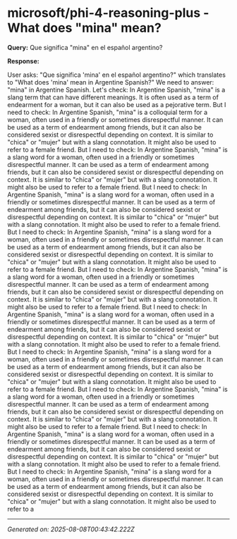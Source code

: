 # microsoft/phi-4-reasoning-plus - What does "mina" mean?

**Query:** Que significa "mina" en el español argentino?



**Response:**

User asks: "Que significa 'mina' en el español argentino?" which translates to "What does 'mina' mean in Argentine Spanish?" We need to answer: "mina" in Argentine Spanish. Let's check: In Argentine Spanish, "mina" is a slang term that can have different meanings. It is often used as a term of endearment for a woman, but it can also be used as a pejorative term. But I need to check: In Argentine Spanish, "mina" is a colloquial term for a woman, often used in a friendly or sometimes disrespectful manner. It can be used as a term of endearment among friends, but it can also be considered sexist or disrespectful depending on context. It is similar to "chica" or "mujer" but with a slang connotation. It might also be used to refer to a female friend. But I need to check: In Argentine Spanish, "mina" is a slang word for a woman, often used in a friendly or sometimes disrespectful manner. It can be used as a term of endearment among friends, but it can also be considered sexist or disrespectful depending on context. It is similar to "chica" or "mujer" but with a slang connotation. It might also be used to refer to a female friend. But I need to check: In Argentine Spanish, "mina" is a slang word for a woman, often used in a friendly or sometimes disrespectful manner. It can be used as a term of endearment among friends, but it can also be considered sexist or disrespectful depending on context. It is similar to "chica" or "mujer" but with a slang connotation. It might also be used to refer to a female friend. But I need to check: In Argentine Spanish, "mina" is a slang word for a woman, often used in a friendly or sometimes disrespectful manner. It can be used as a term of endearment among friends, but it can also be considered sexist or disrespectful depending on context. It is similar to "chica" or "mujer" but with a slang connotation. It might also be used to refer to a female friend. But I need to check: In Argentine Spanish, "mina" is a slang word for a woman, often used in a friendly or sometimes disrespectful manner. It can be used as a term of endearment among friends, but it can also be considered sexist or disrespectful depending on context. It is similar to "chica" or "mujer" but with a slang connotation. It might also be used to refer to a female friend. But I need to check: In Argentine Spanish, "mina" is a slang word for a woman, often used in a friendly or sometimes disrespectful manner. It can be used as a term of endearment among friends, but it can also be considered sexist or disrespectful depending on context. It is similar to "chica" or "mujer" but with a slang connotation. It might also be used to refer to a female friend. But I need to check: In Argentine Spanish, "mina" is a slang word for a woman, often used in a friendly or sometimes disrespectful manner. It can be used as a term of endearment among friends, but it can also be considered sexist or disrespectful depending on context. It is similar to "chica" or "mujer" but with a slang connotation. It might also be used to refer to a female friend. But I need to check: In Argentine Spanish, "mina" is a slang word for a woman, often used in a friendly or sometimes disrespectful manner. It can be used as a term of endearment among friends, but it can also be considered sexist or disrespectful depending on context. It is similar to "chica" or "mujer" but with a slang connotation. It might also be used to refer to a female friend. But I need to check: In Argentine Spanish, "mina" is a slang word for a woman, often used in a friendly or sometimes disrespectful manner. It can be used as a term of endearment among friends, but it can also be considered sexist or disrespectful depending on context. It is similar to "chica" or "mujer" but with a slang connotation. It might also be used to refer to a female friend. But I need to check: In Argentine Spanish, "mina" is a slang word for a woman, often used in a friendly or sometimes disrespectful manner. It can be used as a term of endearment among friends, but it can also be considered sexist or disrespectful depending on context. It is similar to "chica" or "mujer" but with a slang connotation. It might also be used to refer to a

---
*Generated on: 2025-08-08T00:43:42.222Z*
